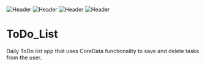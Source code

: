 ![Header](https://img.shields.io/badge/platform-iOS-lightgrey.svg)
![Header](https://img.shields.io/badge/version-1.0-green.svg)
![Header](https://img.shields.io/badge/swift-5.0-orange.svg)
![Header](https://img.shields.io/badge/xCode-11.0-blue.svg)

# ToDo_List
Daily ToDo list app that uses CoreData functionality to save and delete tasks from the user. 
